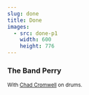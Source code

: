 ```yaml
---
slug: done
title: Done
images:
  - src: done-p1
    width: 600
    height: 776
---
```

### The Band Perry

<div data-player="4emYaDbaJ8w"></div>

<small>With [Chad Cromwell](https://wikipedia.org/wiki/Chad_Cromwell "Wikipedia") on drums.</small>
